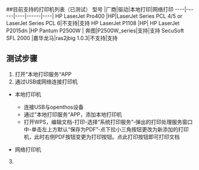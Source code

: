 ##目前支持的打印机列表（已测试）
型号 |厂商|驱动|本地打印|网络打印
----|------|----|------|----|
HP LaserJet Pro400 |HP|LaserJet Series PCL 4/5 or LaserJet Series PCL 6|不支持|支持
HP LaserJet P1108 |HP|
HP LaserJet P2015dn |HP
Pantum P2500W |	奔图|P2500W_series|支持|支持
SecuSoft SFL 2000 |嘉华龙马|ras2jbig 1.0.3|不支持|支持



## 测试步骤
1. 打开”本地打印服务“APP
2. 通过USB或网络连接打印机
 - 本地打印机
   + 连接USB与openthos设备
   + 通过”本地打印服务“APP，添加本地打印机
   + 打开WPS，编辑文档-打印-选择“系统打印服务”-弹出的打印处理服务窗口中-单击左上方默认“保存为PDF”-点下拉小三角按钮更改为新添加的打印机，此时右侧PDF按钮变更为打印按钮。点此打印按钮即可打印文档

 - 网络打印机
 
3.  



